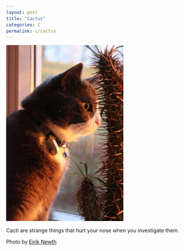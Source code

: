 ```yaml
---
layout: post
title: "Cactus"
categories: C
permalink: c/cactus
---
```


<img src="/images/c/cactus.jpg">

Cacti are strange things that hurt your nose when you investigate them.

Photo by <a href="http://www.flickr.com/photos/eiriknewth/2095541924/">Eirik Newth</a>